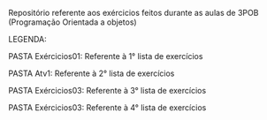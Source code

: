 Repositório referente aos exércicios feitos durante as aulas de 3POB (Programação Orientada a objetos)

LEGENDA:

PASTA Exércicios01: Referente à 1° lista de exercícios 

PASTA Atv1: Referente à 2° lista de exercícios 

PASTA Exércicios03: Referente à 3° lista de exercícios 

PASTA Exércicios03: Referente à 4° lista de exercícios 
